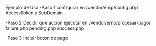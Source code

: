Ejemplo de Uso
-Paso 1 configurar en
/vendor/emp/config.php
AccessToken y SubDomain

-Paso 2 Decidir que accion ejecutar en
/vendor/emp/procesar-pago/
failure.php
pending.php
success.php

-Paso 3 Incluir boton de pago
<!DOCTYPE html>
<html>
<head>
<title>Boton de Pago</title>
</head>
<body>
<?php
  require_once __DIR__ .  '/vendor/emp/init.php';
  //Generar el boton de Pago
  echo(generatePayment("Consulta Médica", 500, "Paciente", "Genérico", 12345678));
?>
</body>
</html>